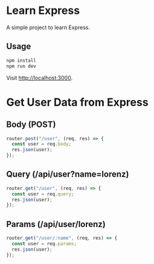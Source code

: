 # Learn Express

A simple project to learn Express.

## Usage

```bash
npm install
npm run dev
```

Visit [http://localhost:3000](http://localhost:3000).

# Get User Data from Express

## Body (POST)

```javascript
router.post("/user", (req, res) => {
  const user = req.body;
  res.json(user);
});
```

## Query (/api/user?name=lorenz)

```javascript
router.get("/user", (req, res) => {
  const user = req.query;
  res.json(user);
});
```

## Params (/api/user/lorenz)

```javascript
router.get("/user/:name", (req, res) => {
  const user = req.params;
  res.json(user);
});
```
